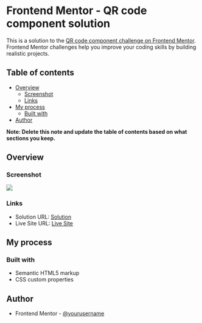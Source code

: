 # Frontend Mentor - QR code component solution

This is a solution to the [QR code component challenge on Frontend Mentor](https://www.frontendmentor.io/challenges/qr-code-component-iux_sIO_H). Frontend Mentor challenges help you improve your coding skills by building realistic projects. 

## Table of contents

- [Overview](#overview)
  - [Screenshot](#screenshot)
  - [Links](#links)
- [My process](#my-process)
  - [Built with](#built-with)
- [Author](#author)

**Note: Delete this note and update the table of contents based on what sections you keep.**

## Overview

### Screenshot

![](https://i.postimg.cc/WbhCH2gN/qr-code-component.png)

### Links

- Solution URL: [Solution](https://github.com/ZaibLComrade/qr-code-component)
- Live Site URL: [Live Site](https://brainy-sponge.surge.sh/)

## My process

### Built with

- Semantic HTML5 markup
- CSS custom properties

## Author

- Frontend Mentor - [@yourusername](https://www.frontendmentor.io/profile/ZaibLComrade)
